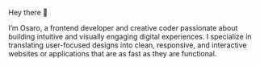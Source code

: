 Hey there 👋

I’m Osaro, a frontend developer and creative coder passionate about building intuitive and visually engaging digital experiences. I specialize in translating user-focused designs into clean, responsive, and interactive websites or applications that are as fast as they are functional.
